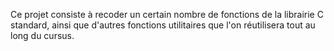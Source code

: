 Ce projet consiste à recoder un certain nombre de fonctions de la librairie C standard, ainsi que d'autres fonctions utilitaires que l'on réutilisera tout au long du cursus.
